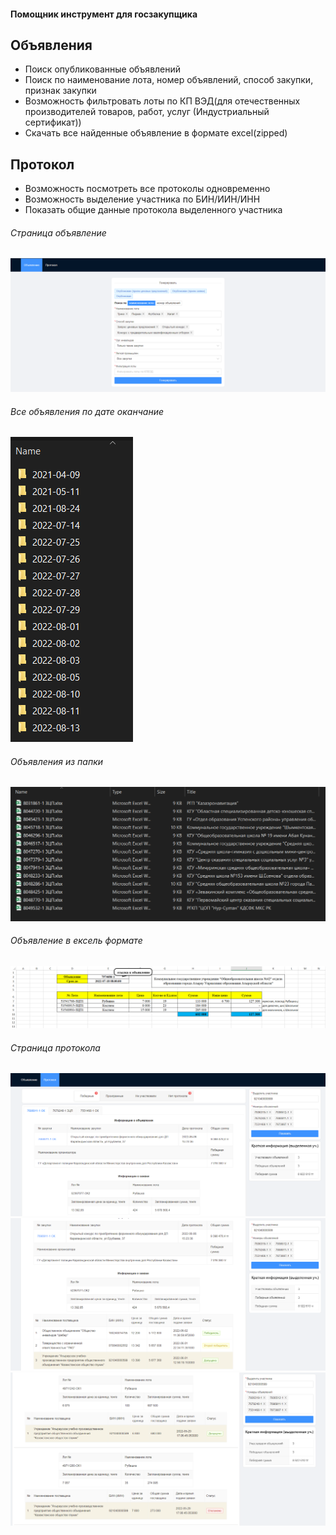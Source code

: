 #### Помощник инструмент для госзакупщика
## Объявления
- Поиск опубликованные объявлений
- Поиск по наименование лота, номер объявлений, способ закупки, признак закупки
- Возможность фильтровать лоты по КП ВЭД(для отечественных производителей товаров, работ, услуг (Индустриальный сертификат))
- Скачать все найденные объявление в формате excel(zipped)

## Протокол
- Возможность посмотреть все протоколы одновременно
- Возможность выделение участника по БИН/ИИН/ИНН
- Показать общие данные протокола выделенного участника

###### Страница объявление
![generateAnnoExcel](images/generateAnnoExcel.png)
###### Все объявления по дате оканчание
![folders](images/folders.png)
###### Объявления из папки
![files](images/files.png)
###### Объявление в ексель формате
![annoExcel](images/annoExcel.png)
###### Страница протокола
![protocol1](images/protocol1.png)
![protocol2](images/protocol2.png)
![protocol3](images/protocol3.png)
